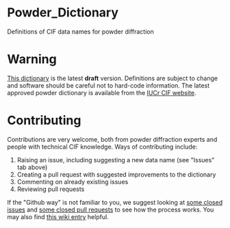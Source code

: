 # Powder_Dictionary

Definitions of CIF data names for powder diffraction

# Warning

[This dictionary](cif_pow.dic) is the latest **draft** version. Definitions are subject to change and software 
should be careful not to hard-code information. The latest approved powder dictionary is
available from the [IUCr CIF website](https://www.iucr.org/resources/cif/dictionaries).

# Contributing

Contributions are very welcome, both from powder diffraction experts and people with technical CIF knowledge. Ways of contributing include:

1. Raising an issue, including suggesting a new data name (see "Issues" tab above)
2. Creating a pull request with suggested improvements to the dictionary
3. Commenting on already existing issues
4. Reviewing pull requests

If the "Github way" is not familiar to you, we suggest looking at 
[some closed issues](https://github.com/COMCIFS/Powder_Dictionary/issues?q=is%3Aissue+is%3Aclosed)
and [some closed pull requests](https://github.com/COMCIFS/Powder_Dictionary/issues?q=is%3Apr+is%3Aclosed)
to see how the process works. 
You may also find [this wiki entry](https://github.com/COMCIFS/cif_core/wiki/Getting-started-with-Github-and-Git-for-development-of-CIF-dictionaries) helpful.
